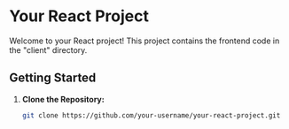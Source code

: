 # Your React Project

Welcome to your React project! This project contains the frontend code in the "client" directory.

## Getting Started

1. **Clone the Repository:**
   ```bash
   git clone https://github.com/your-username/your-react-project.git

